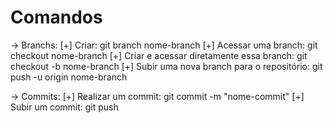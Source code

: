 # Comandos
-> Branchs:
[+] Criar: git branch nome-branch
[+] Acessar uma branch: git checkout nome-branch
[+] Criar e acessar diretamente essa branch: git checkout -b nome-branch
[+] Subir uma nova branch para o repositório: git push -u origin nome-branch


-> Commits:
[+] Realizar um commit: git commit -m "nome-commit"
[+] Subir um commit: git push
